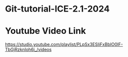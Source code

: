 # Git-tutorial-ICE-2.1-2024
# Youtube Video Link
https://studio.youtube.com/playlist/PLpSx3ESIiFxBbIO0lF-TbGjRzknIoh6i_/videos
